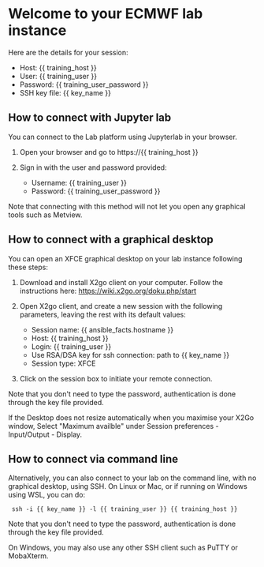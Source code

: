# Welcome to your ECMWF lab instance

Here are the details for your session:

* Host: {{ training_host }}
* User: {{ training_user }}
* Password: {{ training_user_password }}
* SSH key file: {{ key_name }}

## How to connect with Jupyter lab

You can connect to the Lab platform using Jupyterlab in your browser. 

1. Open your browser and go to https://{{ training_host }}
   
2. Sign in with the user and password provided:
   * Username: {{ training_user }}
   * Password: {{ training_user_password }}

Note that connecting with this method will not let you open any graphical tools such as Metview.

## How to connect with a graphical desktop

You can open an XFCE graphical desktop on your lab instance following these steps:

1. Download and install X2go client on your computer. Follow the instructions here:
https://wiki.x2go.org/doku.php/start

2. Open X2go client, and create a new session with the following parameters, leaving the rest with its default values:
    * Session name: {{ ansible_facts.hostname }}
    * Host: {{ training_host }}
    * Login: {{ training_user }}
    * Use RSA/DSA key for ssh connection: path to {{ key_name }}
    * Session type: XFCE
   
3. Click on the session box to initiate your remote connection.

Note that you don't need to type the password, authentication is done through the key file provided.

If the Desktop does not resize automatically when you maximise your X2Go window, Select "Maximum availble" under Session preferences - Input/Output - Display.

## How to connect via command line

Alternatively, you can also connect to your lab on the command line, with no graphical desktop, using SSH.
On Linux or Mac, or if running on Windows using WSL, you can do:

     ssh -i {{ key_name }} -l {{ training_user }} {{ training_host }}

Note that you don't need to type the password, authentication is done through the key file provided.

On Windows, you may also use any other SSH client such as PuTTY or MobaXterm.
